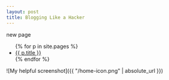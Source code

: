 ```yaml
---
layout: post
title: Blogging Like a Hacker
---
```

new page
<ul>
      {% for p in site.pages %}
        <li>
          <a href="{{ p.url }}">{{ p.title }}</a>
        </li>
      {% endfor %}
    </ul>

![My helpful screenshot]({{ "/home-icon.png" | absolute_url }})

